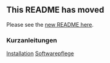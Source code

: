 ## This README has moved

Please see the [new README here](./station3/README.md).


### Kurzanleitungen
[Installation](station3/easy_install.md)
[Softwarepflege](station3/easy_care.md)

